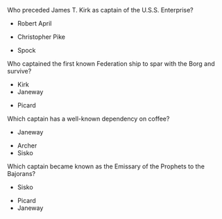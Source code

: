 Who preceded James T. Kirk as captain of the U.S.S. Enterprise?

- Robert April
+ Christopher Pike
- Spock

Who captained the first known Federation ship to spar with the Borg and survive?

- Kirk
- Janeway
* Picard

Which captain has a well-known dependency on coffee?

* Janeway
- Archer
- Sisko

Which captain became known as the Emissary of the Prophets to the Bajorans?

* Sisko
- Picard
- Janeway

